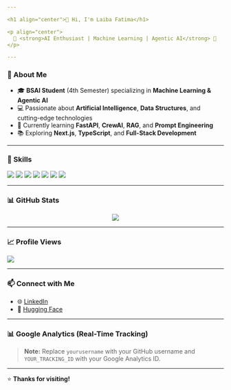 ```yaml
---

<h1 align="center">👋 Hi, I'm Laiba Fatima</h1>

<p align="center">
  🚀 <strong>AI Enthusiast | Machine Learning | Agentic AI</strong> 🌟
</p>

---
```


### 🌟 About Me

- 🎓 **BSAI Student** (4th Semester) specializing in **Machine Learning & Agentic AI**
- 💻 Passionate about **Artificial Intelligence**, **Data Structures**, and cutting-edge technologies
- 🌱 Currently learning **FastAPI**, **CrewAI**, **RAG**, and **Prompt Engineering**
- 📚 Exploring **Next.js**, **TypeScript**, and **Full-Stack Development**

---

### 💼 Skills

<p align="left">
  <img src="https://img.shields.io/badge/Python-3776AB?style=for-the-badge&logo=python&logoColor=white" />
  <img src="https://img.shields.io/badge/C++-00599C?style=for-the-badge&logo=c%2B%2B&logoColor=white" />
  <img src="https://img.shields.io/badge/PyTorch-EE4C2C?style=for-the-badge&logo=pytorch&logoColor=white" />
  <img src="https://img.shields.io/badge/TensorFlow-FF6F00?style=for-the-badge&logo=tensorflow&logoColor=white" />
  <img src="https://img.shields.io/badge/Scikit--Learn-F7931E?style=for-the-badge&logo=scikit-learn&logoColor=white" />
  <img src="https://img.shields.io/badge/FastAPI-009688?style=for-the-badge&logo=fastapi&logoColor=white" />
  <img src="https://img.shields.io/badge/Next.js-000000?style=for-the-badge&logo=nextdotjs&logoColor=white" />
</p>

---

### 📊 GitHub Stats

<p align="center">
  <img src="https://github-readme-stats.vercel.app/api?username=yourusername&show_icons=true&theme=radical" />
</p>

---

### 📈 Profile Views

<p align="left">
  <img src="https://komarev.com/ghpvc/?username=yourusername&label=Profile%20Views&color=blue&style=for-the-badge" />
</p>

---

### 📫 Connect with Me

- 🌐 [LinkedIn](https://www.linkedin.com/in/laiba-fatima-7b7360320)
- 🤗 [Hugging Face](https://huggingface.co/LAIBA-FATIMA-25)

---

### 📊 Google Analytics (Real-Time Tracking)

<img src="https://www.googletagmanager.com/gtag/js?id=YOUR_TRACKING_ID" style="display:none;">

> **Note:** Replace `yourusername` with your GitHub username and `YOUR_TRACKING_ID` with your Google Analytics ID.

---

⭐️ **Thanks for visiting!**
